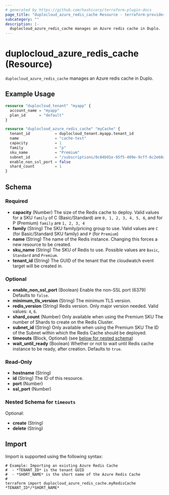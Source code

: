 ```yaml
---
# generated by https://github.com/hashicorp/terraform-plugin-docs
page_title: "duplocloud_azure_redis_cache Resource - terraform-provider-duplocloud"
subcategory: ""
description: |-
  duplocloud_azure_redis_cache manages an Azure redis cache in Duplo.
---
```


# duplocloud_azure_redis_cache (Resource)

`duplocloud_azure_redis_cache` manages an Azure redis cache in Duplo.

## Example Usage

```terraform
resource "duplocloud_tenant" "myapp" {
  account_name = "myapp"
  plan_id      = "default"
}

resource "duplocloud_azure_redis_cache" "myCache" {
  tenant_id           = duplocloud_tenant.myapp.tenant_id
  name                = "cache-test"
  capacity            = 1
  family              = "p"
  sku_name            = "Premium"
  subnet_id           = "/subscriptions/0c84b91e-95f5-409e-9cff-6c2e60affbb3/resourceGroups/duploinfra-demo/providers/Microsoft.Network/virtualNetworks/demo/subnets/duploinfra-default"
  enable_non_ssl_port = false
  shard_count         = 1
}
```

<!-- schema generated by tfplugindocs -->
## Schema

### Required

- **capacity** (Number) The size of the Redis cache to deploy. Valid values for a SKU `family` of C (Basic/Standard) are `0, 1, 2, 3, 4, 5, 6`, and for P (Premium) `family` are `1, 2, 3, 4`
- **family** (String) The SKU family/pricing group to use. Valid values are `C` (for Basic/Standard SKU family) and `P` (for `Premium`)
- **name** (String) The name of the Redis instance. Changing this forces a new resource to be created.
- **sku_name** (String) The SKU of Redis to use. Possible values are `Basic`, `Standard` and `Premium`.
- **tenant_id** (String) The GUID of the tenant that the cloudwatch event target will be created in.

### Optional

- **enable_non_ssl_port** (Boolean) Enable the non-SSL port (6379) Defaults to `false`.
- **minimum_tls_version** (String) The minimum TLS version.
- **redis_version** (String) Redis version. Only major version needed. Valid values: `4`, `6`.
- **shard_count** (Number) Only available when using the Premium SKU The number of Shards to create on the Redis Cluster.
- **subnet_id** (String) Only available when using the Premium SKU The ID of the Subnet within which the Redis Cache should be deployed.
- **timeouts** (Block, Optional) (see [below for nested schema](#nestedblock--timeouts))
- **wait_until_ready** (Boolean) Whether or not to wait until Redis cache instance to be ready, after creation. Defaults to `true`.

### Read-Only

- **hostname** (String)
- **id** (String) The ID of this resource.
- **port** (Number)
- **ssl_port** (Number)

<a id="nestedblock--timeouts"></a>
### Nested Schema for `timeouts`

Optional:

- **create** (String)
- **delete** (String)

## Import

Import is supported using the following syntax:

```shell
# Example: Importing an existing Azure Redis Cache
#  - *TENANT_ID* is the tenant GUID
#  - *SHORT_NAME* is the short name of the Azure Redis Cache
#
terraform import duplocloud_azure_redis_cache.myRedisCache *TENANT_ID*/*SHORT_NAME*
```
